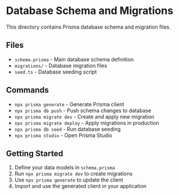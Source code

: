 # Database Schema and Migrations

This directory contains Prisma database schema and migration files.

## Files

- `schema.prisma` - Main database schema definition
- `migrations/` - Database migration files
- `seed.ts` - Database seeding script

## Commands

- `npx prisma generate` - Generate Prisma client
- `npx prisma db push` - Push schema changes to database
- `npx prisma migrate dev` - Create and apply new migration
- `npx prisma migrate deploy` - Apply migrations in production
- `npx prisma db seed` - Run database seeding
- `npx prisma studio` - Open Prisma Studio

## Getting Started

1. Define your data models in `schema.prisma`
2. Run `npx prisma migrate dev` to create migrations
3. Use `npx prisma generate` to update the client
4. Import and use the generated client in your application
